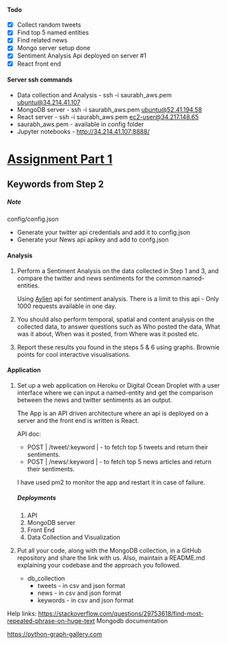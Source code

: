 #### Todo 
- [x] Collect random tweets
- [x] Find top 5 named entities
- [x] Find related news
- [x] Mongo server setup done
- [x] Sentiment Analysis Api deployed on server #1
- [x] React front end 

#### Server ssh commands
- Data collection and Analysis - ssh -i saurabh_aws.pem ubuntu@34.214.41.107
- MongoDB server - ssh -i saurabh_aws.pem ubuntu@52.41.194.58
- React server - ssh -i saurabh_aws.pem ec2-user@34.217.148.65
- saurabh_aws.pem - available in config folder
- Jupyter notebooks  - http://34.214.41.107:8888/



# [Assignment Part 1](https://github.com/Saurabh3012/Application-task/tree/master/data#data-collection)

Keywords from Step 2
--------------------



##### Note
config/config.json 
   - Generate your twitter api credentials and add it to config.json
   - Generate your News api apikey and add to confg.json


#### Analysis

1. Perform a Sentiment Analysis on the data collected in Step 1 and 3, and compare the twitter and news sentiments for the common named-entities. 

    Using [Aylien](https://aylien.com) api for sentiment analysis.
    There is a limit to this api - Only 1000 requests available in one day.
    
2. You should also perform temporal, spatial and content analysis on the collected data, to answer questions such as Who posted the data, What was it about, When was it posted, from Where was it posted etc.


3. Report these results you found in the steps 5 & 6 using graphs. Brownie points for cool interactive visualisations.

#### Application

1. Set up a web application on Heroku or Digital Ocean Droplet with a user interface where we can input a named-entity and get the comparison between the news and twitter sentiments as an output.
    
    The App is an API driven architecture where an api is deployed on a server and the front end is written is React.
    
    API doc:
    
    - POST | /tweet/:keyword | - to fetch top 5 tweets and return their sentiments. 
    - POST | /news/:keyword  | - to fetch top 5 news articles and return their sentiments.
     
    I have used pm2 to monitor the app and restart it in case of failure.

    ##### Deployments
    
    1. API
    2. MongoDB server
    3. Front End
    4. Data Collection and Visualization

2. Put all your code, along with the MongoDB collection, in a GitHub repository and share the link with us. Also, maintain a README.md explaining your codebase and the approach you followed.

    - db_collection 
        - tweets - in csv and json format
        - news - in csv and json format
        - keywords - in csv and json format
 
Help links:
https://stackoverflow.com/questions/29753618/find-most-repeated-phrase-on-huge-text
Mongodb documentation

https://python-graph-gallery.com